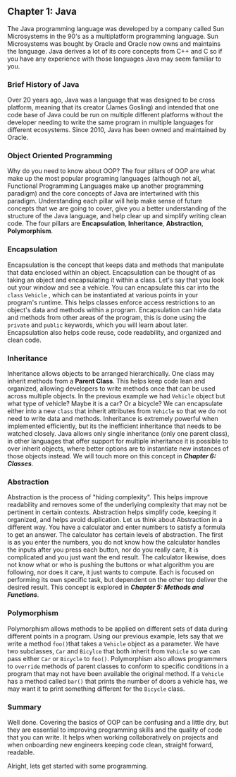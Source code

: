 ## Chapter 1: Java

The Java programming language was developed by a company called Sun Microsystems in the 90's as a multiplatform programming language. Sun Microsystems was bought by Oracle and Oracle now owns and maintains the language. Java derives a lot of its core concepts from C++ and C so if you have any experience with those languages Java may seem familiar to you.  

### Brief History of Java

Over 20 years ago, Java was a language that was designed to be cross platform, meaning that its creator (James Gosling) and intended that one code base of Java could be run on multiple different platforms without the developer needing to write the same program in multiple languages for different ecosystems. Since 2010, Java has been owned and maintained by Oracle. 

### Object Oriented Programming

Why do you need to know about OOP? The four pillars of OOP are what make up the most popular programing languages (although not all, Functional Programming Languages make up another programming paradigm) and the core concepts of Java are intertwined with this paradigm. Understanding each pillar will help make sense of future concepts that we are going to cover, give you a better understanding of the structure of the Java language, and help clear up and simplify writing clean code. The four pillars are **Encapsulation**, **Inheritance**, **Abstraction**, **Polymorphism**. 

### Encapsulation

Encapsulation is the concept that keeps data and methods that manipulate that data enclosed within an object. Encapsulation can be thought of as taking an object and encapsulating it within a class. Let's say that you look out your window and see a vehicle. You can encapsulate this car into the `class` `Vehicle` , which can be instantiated at various points in your program's runtime. This helps classes enforce access restrictions to an object's data and methods within a program.  Encapsulation can hide data and methods from other areas of the program, this is done using the `private` and `public` keywords, which you will learn about later. Encapsulation also helps code reuse, code readability, and organized and clean code. 

### Inheritance

Inheritance allows objects to be arranged hierarchically. One class may inherit methods from a **Parent Class**. This helps keep code lean and organized, allowing developers to write methods once that can be used across multiple objects. In the previous example we had `Vehicle` object but what type of vehicle? Maybe it is a car? Or a bicycle? We can encapsulate either into a new `class` that inherit attributes from `Vehicle` so that we do not need to write data and methods. Inheritance is extremely powerful when implemented efficiently, but its the inefficient inheritance that needs to be watched closely. Java allows only single inheritance (only one parent class), in other languages that offer support for multiple inheritance it is possible to over inherit objects, where better options are to instantiate new instances of those objects instead. We will touch more on this concept in ***Chapter 6: Classes***. 

### Abstraction

Abstraction is the process of "hiding complexity". This helps improve readability and removes some of the underlying complexity that may not be pertinent in certain contexts. Abstraction helps simplify code, keeping it organized, and helps avoid duplication. Let us think about Abstraction in a different way. You have a calculator and enter numbers to satisfy a formula to get an answer. The calculator has certain levels of abstraction. The first is as you enter the numbers, you do not know how the calculator handles the inputs after you press each button, nor do you really care, it is complicated and you just want the end result. The calculator likewise, does not know what or who is pushing the buttons or what algorithm you are following, nor does it care, it just wants to compute. Each is focused on performing its own specific task, but dependent on the other top deliver the desired result. This concept is explored in ***Chapter 5: Methods and Functions***. 

### Polymorphism

Polymorphism allows methods to be applied on different sets of data during different points in a program. Using our previous example, lets say that we write a method `foo()`that takes a `Vehicle` object as a parameter. We have two subclasses, `Car` and `Bicylce` that both inherit from `Vehicle` so we can pass either `Car` or `Bicycle`  to `foo()`.   Polymorphism also allows programmers to `override` methods of parent classes to conform to specific conditions in a program that may not have been available the original method. If a `Vehicle` has a method called `bar()` that prints the number of doors a vehicle has, we may want it to print something different for the `Bicycle` class. 

### Summary

Well done. Covering the basics of OOP can be confusing and a little dry, but they are essential to improving programming skills and the quality of code that you can write. It helps when working collaboratively on projects and when onboarding new engineers keeping code clean, straight forward, readable. 



Alright,  lets get started with some programming. 